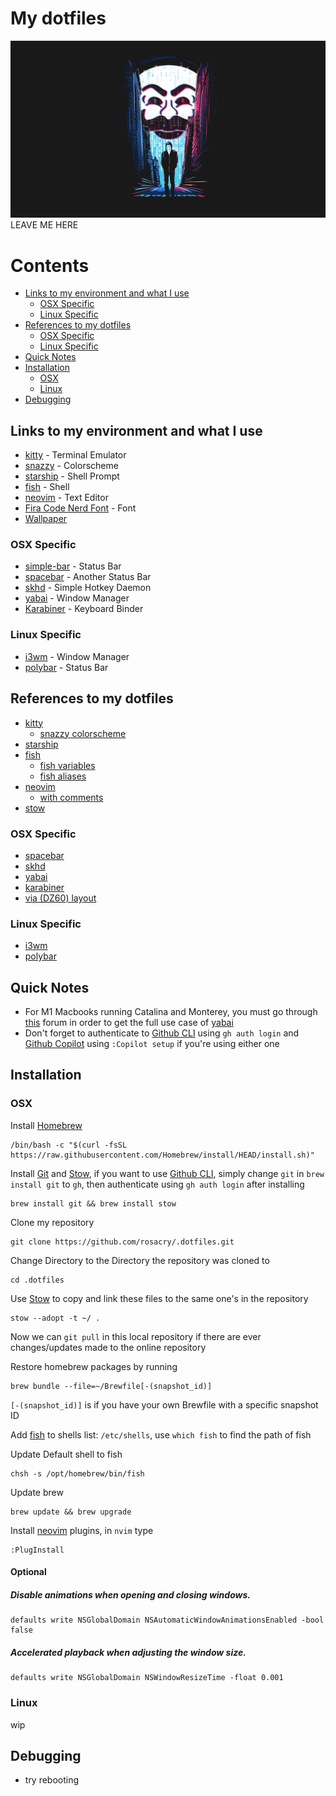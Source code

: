 # My dotfiles
![screenshot](wallpaper/mr_robot_5k.jpeg)
LEAVE ME HERE

# Contents
- [Links to my environment and what I use](#links-to-my-environment-and-what-I-use)
  - [OSX Specific](#osx-specific)
  - [Linux Specific](#linux-specific)
- [References to my dotfiles](#references-to-my-dotfiles)
  - [OSX Specific](#osx-specific)
  - [Linux Specific](#linux-specific)
- [Quick Notes](#quick-notes)
- [Installation](#installation)
  - [OSX](#osx)
  - [Linux](#linux)
- [Debugging](#debugging)

## Links to my environment and what I use
* [kitty](https://github.com/kovidgoyal/kitty/) - Terminal Emulator
* [snazzy](https://github.com/connorholyday/kitty-snazzy) - Colorscheme
* [starship](https://starship.rs/) - Shell Prompt
* [fish](https://fishshell.com/) - Shell
* [neovim](https://neovim.io/) - Text Editor
* [Fira Code Nerd Font](https://github.com/ryanoasis/nerd-fonts/tree/master/patched-fonts/FiraCode) - Font
* [Wallpaper](wallpaper/mr_robot_5k.jpeg)

### OSX Specific
* [simple-bar](https://simple-bar.com/en/) - Status Bar
* [spacebar](https://github.com/cmacrae/spacebar/) - Another Status Bar
* [skhd](https://github.com/koekeishiya/skhd/) - Simple Hotkey Daemon
* [yabai](https://github.com/xorpse/yabai/) - Window Manager
* [Karabiner](https://karabiner-elements.pqrs.org/) - Keyboard Binder

### Linux Specific
* [i3wm](https://i3wm.org/) - Window Manager
* [polybar](https://github.com/polybar/polybar) - Status Bar

## References to my dotfiles
* [kitty](https://github.com/rosacry/.dotfiles/blob/master/.config/kitty/kitty.conf)
  * [snazzy colorscheme](https://github.com/rosacry/.dotfiles/blob/master/.config/kitty/snazzy.conf)
* [starship](https://github.com/rosacry/.dotfiles/blob/master/.config/starship.toml)
* [fish](https://github.com/rosacry/.dotfiles/blob/master/.config/fish/config.fish)
  * [fish variables](https://github.com/rosacry/.dotfiles/blob/master/.config/fish/fish_variables)
  * [fish aliases](https://github.com/rosacry/.dotfiles/blob/master/.config/fish/alias.fish)
* [neovim](https://github.com/rosacry/.dotfiles/blob/master/.config/fish/alias.fish)
  * [with comments](https://github.com/rosacry/.dotfiles/blob/master/.config/nvim/initWithComments.vim)
* [stow](https://github.com/rosacry/.dotfiles/blob/master/.stowrc)

### OSX Specific
* [spacebar](https://github.com/rosacry/.dotfiles/blob/master/.config/spacebar/spacebarrc)
* [skhd](https://github.com/rosacry/.dotfiles/blob/master/.skhdrc)
* [yabai](https://github.com/rosacry/.dotfiles/blob/master/.yabairc)
* [karabiner](https://github.com/rosacry/.dotfiles/blob/master/karabiner.json)
* [via (DZ60) layout](https://github.com/rosacry/.dotfiles/blob/master/dz60rgb_v2.json)

### Linux Specific
* [i3wm]()
* [polybar]()

## Quick Notes
*  For M1 Macbooks running Catalina and Monterey, you must go through [this](https://github.com/koekeishiya/yabai/issues/1054) forum
 in order to get the full use case of [yabai](https://github.com/xorpse/yabai/)
* Don't forget to authenticate to [Github CLI](https://cli.github.com/) using `gh auth login` and [Github Copilot](https://copilot.github.com/) using `:Copilot setup` if you're using either one


## Installation

### OSX
Install [Homebrew](https://brew.sh/)
```
/bin/bash -c "$(curl -fsSL https://raw.githubusercontent.com/Homebrew/install/HEAD/install.sh)"
```
Install [Git](https://git-scm.com/) and [Stow](https://www.gnu.org/software/stow/manual/stow.html), if you want to use [Github CLI](https://cli.github.com/), simply change `git` in `brew install git` to `gh`, then authenticate using `gh auth login` after installing
```
brew install git && brew install stow
```
Clone my repository
```
git clone https://github.com/rosacry/.dotfiles.git
```
Change Directory to the Directory the repository was cloned to
```
cd .dotfiles
```
Use [Stow](https://www.gnu.org/software/stow/manual/stow.html) to copy and link these files to the same one's in the repository
```
stow --adopt -t ~/ .
```
Now we can `git pull` in this local repository if there are ever changes/updates made to the online repository

Restore homebrew packages by running
```
brew bundle --file=~/Brewfile[-(snapshot_id)]
```
`[-(snapshot_id)]` is if you have your own Brewfile with a specific snapshot ID

Add [fish](https://fishshell.com/) to shells list: `/etc/shells`, use `which fish` to find the path of fish

Update Default shell to fish
```
chsh -s /opt/homebrew/bin/fish
```
Update brew
```
brew update && brew upgrade
```
Install [neovim](https://neovim.io/) plugins, in `nvim` type
```
:PlugInstall
```
#### Optional
##### Disable animations when opening and closing windows.
```
defaults write NSGlobalDomain NSAutomaticWindowAnimationsEnabled -bool false
```

##### Accelerated playback when adjusting the window size.
```
defaults write NSGlobalDomain NSWindowResizeTime -float 0.001
```

### Linux
wip

## Debugging
* try rebooting

